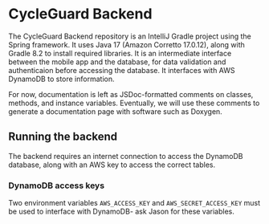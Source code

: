 # CycleGuard Backend

The CycleGuard Backend repository is an IntelliJ Gradle project using the Spring framework. It uses Java 17 (Amazon Corretto 17.0.12), along with Gradle 8.2 to install required libraries. It is an intermediate interface between the mobile app and the database, for data validation and authenticaion before accessing the database. It interfaces with AWS DynamoDB to store information.

For now, documentation is left as JSDoc-formatted comments on classes, methods, and instance variables. Eventually, we will use these comments to generate a documentation page with software such as Doxygen.

## Running the backend

The backend requires an internet connection to access the DynamoDB database, along with an AWS key to access the correct tables.

### DynamoDB access keys

Two environment variables `AWS_ACCESS_KEY` and `AWS_SECRET_ACCESS_KEY` must be used to interface with DynamoDB- ask Jason for these variables.

